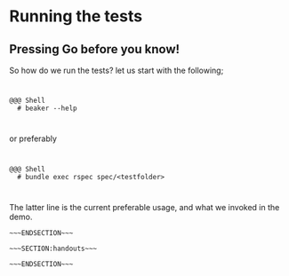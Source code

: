 <!SLIDE>
# Running the tests #
## Pressing Go before you know! ##

So how do we run the tests? let us start with the following; 
#
    @@@ Shell
      # beaker --help 
#
or preferably
#
    @@@ Shell
      # bundle exec rspec spec/<testfolder>
#
The latter line is the current preferable usage, and what we invoked in the demo.


~~~SECTION:notes~~~
~~~ENDSECTION~~~

~~~SECTION:handouts~~~

~~~ENDSECTION~~~

